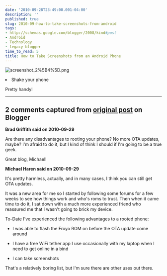 ```yaml
---
date: '2010-09-28T23:49:00.001-04:00'
description: ''
published: true
slug: 2010-09-how-to-take-screenshots-from-android
tags:
- http://schemas.google.com/blogger/2008/kind#post
- Android
- Technology
- legacy-blogger
time_to_read: 5
title: How to Take Screenshots from an Android Phone
---
```



![screenshot_2%5B4%5D.png](screenshot_2%5B4%5D.png)</li>    <li>Shake your phone</li> </ol>

Pretty handy!

---

## 2 comments captured from [original post](https://blog.wassupy.com/2010/09/how-to-take-screenshots-from-android.html) on Blogger

**Brad Griffith said on 2010-09-29**

Are there any disadvantages to rooting your phone?  No more OTA updates, maybe?  I'm afraid to do it, but I kind of think I should if I'm going to be a true geek.

Great blog, Michael!

**Michael Haren said on 2010-09-29**

It's pretty harmless, actually, and in many cases, I think you can still get OTA updates. 

It was a new area for me so I started by following some forums for a few weeks to see how things work and who's roms to trust. Then when it came time to do it, I sat down with a much more experienced friend who reassured me that I wasn't going to brick my device.

To-Date I've experienced the following advantages to a rooted phone:

- I was able to flash the Froyo ROM on before the OTA update come around

- I have a free WiFi tether app I use occasionally with my laptop when I need to get online in a bind

- I can take screenshots

That's a relatively boring list, but I'm sure there are other uses out there.

